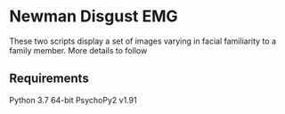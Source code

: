 # Newman Disgust EMG

These two scripts display a set of images varying in facial familiarity to a family member. More details to follow

## Requirements
Python 3.7 64-bit
PsychoPy2 v1.91
